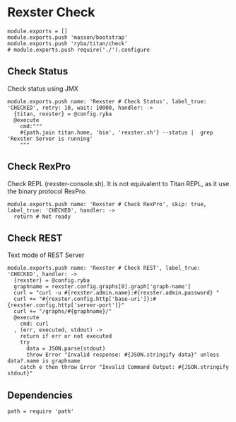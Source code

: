 
# Rexster Check

    module.exports = []
    module.exports.push 'masson/bootstrap'
    module.exports.push 'ryba/titan/check'
    # module.exports.push require('./').configure

## Check Status

Check status using JMX

    module.exports.push name: 'Rexster # Check Status', label_true: 'CHECKED', retry: 10, wait: 10000, handler: ->
      {titan, rexster} = @config.ryba
      @execute
        cmd:"""
        #{path.join titan.home, 'bin', 'rexster.sh'} --status |  grep 'Rexster Server is running'
        """

## Check RexPro

Check REPL (rexster-console.sh). It is not equivalent to Titan REPL, as it use the
binary protocol RexPro.

    module.exports.push name: 'Rexster # Check RexPro', skip: true, label_true: 'CHECKED', handler: ->
      return # Not ready

## Check REST

Text mode of REST Server

    module.exports.push name: 'Rexster # Check REST', label_true: 'CHECKED', handler: ->
      {rexster} = @config.ryba
      graphname = rexster.config.graphs[0].graph['graph-name']
      curl = "curl -u #{rexster.admin.name}:#{rexster.admin.password} "
      curl += "#{rexster.config.http['base-uri']}:#{rexster.config.http['server-port']}"
      curl += "/graphs/#{graphname}/"
      @execute
        cmd: curl
      , (err, executed, stdout) ->
        return if err or not executed
        try
          data = JSON.parse(stdout)
          throw Error "Invalid response: #{JSON.stringify data}" unless data?.name is graphname
        catch e then throw Error "Invalid Command Output: #{JSON.stringify stdout}"

## Dependencies

    path = require 'path'
